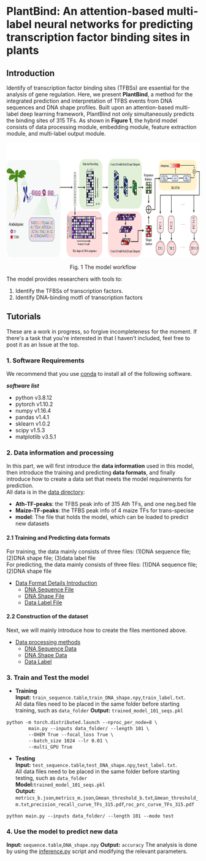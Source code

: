 # PlantBind: An attention-based multi-label neural networks for predicting transcription factor binding sites in plants
##   Introduction
Identify of transcription factor binding sites (TFBSs) are essential for the analysis of gene regulation. Here, we present **PlantBind**, a method for the integrated prediction and interpretation of TFBS events from DNA sequences and DNA shape profiles. Built upon an attention-based multi-label deep learning framework, PlantBind not only simultaneously predicts the binding sites of 315 TFs. As shown in **Figure 1**, the hybrid model consists of data processing module, embedding module, feature extraction module, and multi-label output module.

<p align="center">
<img src="https://github.com/wenkaiyan-kevin/PlantBind/blob/main/images/flow_chart.png" width = "600" height = "300" >
</p>  
<p align="center">Fig. 1 The model workflow</p>  

The model provides researchers with tools to:

1. Identify the TFBSs of transcription factors.
2. Identify DNA-binding motfi of transcription factors

## Tutorials
These are a work in progress, so forgive incompleteness for the moment. If there's a task that you're interested in that I haven't included, feel free to post it as an Issue at the top.

### 1. Software Requirements
We recommend that you use [conda](https://docs.conda.io/en/latest/) to install all of the following software.

***software list***
- python      v3.8.12
- pytorch     v1.10.2
- numpy       v1.16.4
- pandas      v1.4.1
- sklearn     v1.0.2
- scipy       v1.5.3
- matplotlib  v3.5.1

### 2. Data information and processing
In this part, we will first introduce the **data information** used in this model, then introduce the training and predicting **data formats**, and finally introduce how to create a data set that meets the model requirements for prediction.  
All data is in the [data directory](https://github.com/wenkaiyan-kevin/PlantBind/tree/main/data):
- **Ath-TF-peaks**: the TFBS peak info of 315 Ath TFs, and one neg.bed file
- **Maize-TF-peaks**: the TFBS peak info of 4 maize TFs for trans-specise
- **model**: The file that holds the model, which can be loaded to predict new datasets

#### 2.1 Training and Predicting data formats
For training, the data mainly consists of three files: (1)DNA sequence file; (2)DNA shape file; (3)data label file  
For predicting, the data mainly consists of three files: (1)DNA sequence file; (2)DNA shape file  

- [Data Format Details Introduction](docs/data_format.md)
  - [DNA Sequence File](docs/data_format.md#DNA_Sequence_File)
  - [DNA Shape File](docs/data_format.md#DNA_Shape_File)
  - [Data Label File](docs/data_format.md#Data_Label_File)

#### 2.2 Construction of the dataset
Next, we will mainly introduce how to create the files mentioned above.
- [Data processing methods](docs/make-datasets.md)
  - [DNA Sequence Data](docs/make-datasets.md#DNA_Sequence_Data)
  - [DNA Shape Data](docs/make-datasets.md#DNA_Shape_Data)
  - [Data Label](docs/make-datasets.md#Data_Label)

### 3. Train and Test the model
- **Training**  
**Input:** `train_sequence.table`,`train_DNA_shape.npy`,`train_label.txt`.  
All data files need to be placed in the same folder before starting training, such as `data_folder`
**Output:** `trained_model_101_seqs.pkl`  

```
python -m torch.distributed.launch --nproc_per_node=8 \
        main.py --inputs data_folder/ --length 101 \
        --OHEM True --focal_loss True \
        --batch_size 1024 --lr 0.01 \
        --multi_GPU True
```
- **Testing**  
**Input:** `test_sequence.table`,`test_DNA_shape.npy`,`test_label.txt`.   
All data files need to be placed in the same folder before starting testing, such as `data_folder`  
**Model:**`trained_model_101_seqs.pkl`  
**Output:** `metrics_b.json`,`metrics_m.json`,`Gmean_threshold_b.txt`,`Gmean_threshold_m.txt`,`precision_recall_curve_TFs_315.pdf`,`roc_prc_curve_TFs_315.pdf`  

```
python main.py --inputs data_folder/ --length 101 --mode test
```
### 4. Use the model to predict new data

**Input:** `sequence.table`,`DNA_shape.npy`
**Output:** `accuracy`
The analysis is done by using the [inference.py](https://github.com/wenkaiyan-kevin/PlantBind/blob/main/src/inference.py) script and modifying the relevant parameters.



